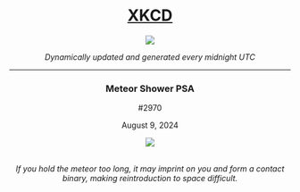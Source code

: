 
<h1 align="center"><a href="https://xkcd.com">XKCD</a></h1>
<div align="center">
    <img src="https://img.shields.io/github/last-commit/ShashashankThakur/XKCD?label=last%20updated" />
</div>

<p align="center"><i>Dynamically updated and generated every midnight UTC</i></p>
<hr>
<div align="center">
    <h3><strong>Meteor Shower PSA</strong></h3>
    <p>#2970</p>
    <p>August 9, 2024</p>
    <img src="https://imgs.xkcd.com/comics/meteor_shower_psa.png">
    <br></br>
    <p><i>If you hold the meteor too long, it may imprint on you and form a contact binary, making reintroduction to space difficult.</i></p>
</div>
